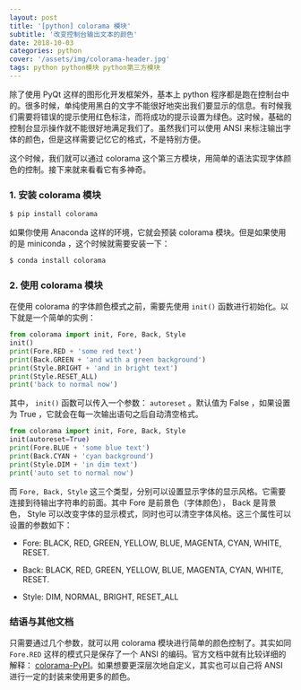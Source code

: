 ```yaml
---
layout: post
title: '[python] colorama 模块'
subtitle: '改变控制台输出文本的颜色'
date: 2018-10-03
categories: python
cover: '/assets/img/colorama-header.jpg'
tags: python python模块 python第三方模块
---
```


除了使用 PyQt 这样的图形化开发框架外，基本上 python 程序都是跑在控制台中的。很多时候，单纯使用黑白的文字不能很好地突出我们要显示的信息。有时候我们需要将错误的提示使用红色标注，而将成功的提示设置为绿色。这时候，基础的控制台显示操作就不能很好地满足我们了。虽然我们可以使用 ANSI 来标注输出字体的颜色，但是这样需要记忆它的格式，不是特别方便。

这个时候，我们就可以通过 colorama 这个第三方模块，用简单的语法实现字体颜色的控制。接下来就来看看它有多神奇。

### 1. 安装 colorama 模块

```bash
$ pip install colorama
```

如果你使用 Anaconda 这样的环境，它就会预装 colorama 模块。但是如果使用的是 miniconda ，这个时候就需要安装一下：

```bash
$ conda install colorama
```

### 2. 使用 colorama 模块

在使用 colorama 的字体颜色模式之前，需要先使用 `init()` 函数进行初始化。以下就是一个简单的实例：

```python
from colorama import init, Fore, Back, Style
init()
print(Fore.RED + 'some red text')
print(Back.GREEN + 'and with a green background')
print(Style.BRIGHT + 'and in bright text')
print(Style.RESET_ALL)
print('back to normal now')
```

其中， `init()` 函数可以传入一个参数： `autoreset` 。默认值为 False ，如果设置为 True ，它就会在每一次输出语句之后自动清空格式。

```python
from colorama import init, Fore, Back, Style
init(autoreset=True)
print(Fore.BLUE + 'some blue text')
print(Back.CYAN + 'cyan background')
print(Style.DIM + 'in dim text')
print('auto set to normal now')
```

而 `Fore, Back, Style` 这三个类型，分别可以设置显示字体的显示风格。它需要连接到待输出字符串的前面。其中 Fore 是前景色（字体颜色）， Back 是背景色， Style 可以改变字体的显示模式，同时也可以清空字体风格。这三个属性可以设置的参数如下：

-   Fore: BLACK, RED, GREEN, YELLOW, BLUE, MAGENTA, CYAN, WHITE, RESET.

-   Back: BLACK, RED, GREEN, YELLOW, BLUE, MAGENTA, CYAN, WHITE, RESET.

-   Style: DIM, NORMAL, BRIGHT, RESET_ALL

### 结语与其他文档

只需要通过几个参数，就可以用 colorama 模块进行简单的颜色控制了。其实如同 `Fore.RED` 这样的模式只是保存了一个 ANSI 的编码。官方文档中就有比较详细的解释： [colorama-PyPI](https://pypi.org/project/colorama/)。如果想要更深层次地自定义，其实也可以自己将 ANSI 进行一定的封装来使用更多的颜色。
